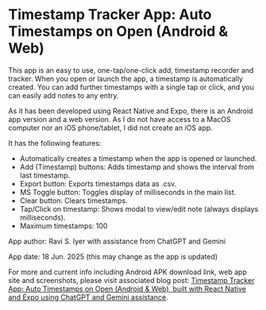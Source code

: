 Timestamp Tracker App: Auto Timestamps on Open (Android & Web)
=====================================
This app is an easy to use, one-tap/one-click add, timestamp recorder and tracker. When you open or launch the app, a timestamp is automatically created. You can add further timestamps with a single tap or click, and you can easily add notes to any entry.

As it has been developed using React Native and Expo, there is an Android app version and a web version. As I do not have access to a MacOS computer nor an iOS phone/tablet, I did not create an iOS app.

It has the following features:
- Automatically creates a timestamp when the app is opened or launched.
- Add (Timestamp) buttons: Adds timestamp and shows the interval from last timestamp.
- Export button: Exports timestamps data as .csv.
- MS Toggle button: Toggles display of milliseconds in the main list.
- Clear button: Clears timestamps.
- Tap/Click on timestamp: Shows modal to view/edit note (always displays milliseconds).
- Maximum timestamps: 100

App author: Ravi S. Iyer with assistance from ChatGPT and Gemini

App date: 18 Jun. 2025 (this may change as the app is updated)

For more and current info including Android APK download link, web app site and screenshots, please visit associated blog post: [Timestamp Tracker App: Auto Timestamps on Open (Android & Web), built with React Native and Expo using ChatGPT and Gemini assistance](https://raviswdev.blogspot.com/2025/06/using-chatgpt-to-write-react-native.html).